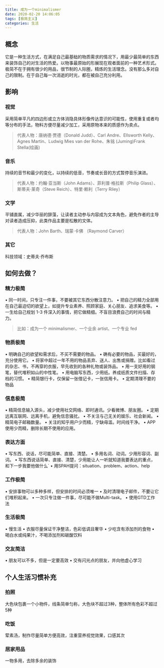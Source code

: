 ```yaml
---
title: 成为一个minimalismer
date: 2020-02-20 14:06:05
tags: [极简主义]
categories: 生活
---
```


## 概念
它是一种生活方式，在满足自己最基础的物质需求的情况下，用最少最简单的东西来装饰自己的对生活的热爱。以物事最原始的形展现在观者面前的一种艺术形式。
极简不在于拥有很少的用品，很节制的人际圈，精炼的生活理念。没有那么多对自己的限制。在于自己每一次消逝的时光，都在被自己充分利用。

## 影响

### 视觉
采用简单平凡的四边形或立方体消隐具体形像传达意识的可能性，使用重复或者均等分布的手法，物料方便尽量减少加工，采用原物本来的质感作为卖点。
> 代表人物：唐纳德·贾德（Donald Judd）、Carl Andre、Ellsworth Kelly、Agnes Martin、Ludwig Mies van der Rohe、朱铭 (Juming)Frank Stella(绘画)

### 音乐
持续的音节和最少的变化，以持续的低音，节奏或长音的方式暂停音乐演进。
> 代表人物：约翰·亚当斯（John Adams）、菲利普·格拉斯（Philip Glass）、斯蒂夫·莱奇（Steve Reich）、特里·赖利（Terry Riley）

### 文学
平铺直属，减少华丽的辞藻，让读者主动参与内容成为文本角色，避免作者的主导对读者造成压抑，此类作品主要是松散的文体。
> 代表人物：John Barth、瑞蒙·卡佛 （Raymond Carver）

### 其它
科技领域：史蒂夫·乔布斯

## 如何去做？

### 精力极简
• 同一时间，只专注一件事，不要被其它东西分散注意力。
• 把自己的精力全部用在自己最迫切的欲望上，如提升专业素养、照顾家庭、关心朋友、追求美食等。
• 一生给自己规划 1-3 件深入的事情，把它做精细。不盲目浪费自己的时间与精力。
> 比如：成为一个 minimalismer、一个业余 artist、一个专业 fed

### 物质极简
• 明确自己的欲望和需求后，不买不需要的物品。
• 确有必要的物品，买最好的，充分使用它。
• 将家中超过一年不用的物品丢弃、送人、出售或捐赠。比如看过的杂志、书，不再穿的衣服，早先收到的各种礼物或装饰品。
• 用一支好用的钢笔，替代堆积如山的中性笔。
• 用电脑写东西，少用纸。养成纸质文件扫描、存档的习惯。
• 精简银行卡，仅保留一张借记卡，一张信用卡。
• 定期清理不要的物品

### 信息极简
• 精简信息输入源头，减少使用社交网络、即时通讯。少看微博、朋友圈。
• 定期远离互联网、远离手机，避免信息骚扰。
• 不关注与己无关的娱乐、社会新闻。
• 精简电子邮箱数量。
• 关注的知乎用户少而精，宁缺毋滥。时间线干净。
• APP使用少而精，删除长期不使用的应用。

### 表达方面
• 写东西、说话，尽可能简单、直接、清楚。
• 多用名词、动词。少用形容词、副词。
• 写东西说话简单、直接、清楚，少用能让人一听就知道我要表达的重点，和下一步我要他做什么`
• 用SPAH提问：situation、problem、action、help

### 工作极简
• 安排事物可以多种多样，但安排的时间必须唯一
• 及时清理电子邮件，不要让它们堆积起来。
• 一次只专注做一件事，尽可能不做Multi-task。
• 使用GTD工作法

### 生活极简
• 慢生活
• 衣服尽量保证干净整洁，色彩低调且奢华
• 少吃含有添加剂的食物
• 喝白水或纯果汁，不喝添加剂和碳酸饮料

### 交友简洁
• 朋友可以不多，但是一定要高效
• 交有闪光点的朋友，并向他虚心学习

## 个人生活习惯补充

### 拍照
大色块包裹一个小物件，线条简单匀称，大色块不超过3种，整体所有色彩不超过5种

### 吃饭
荤素汤，制作尽量简单方便高效，注重营养视觉效果，口感其次

### 居家用品
一物多用，去除多余的装饰